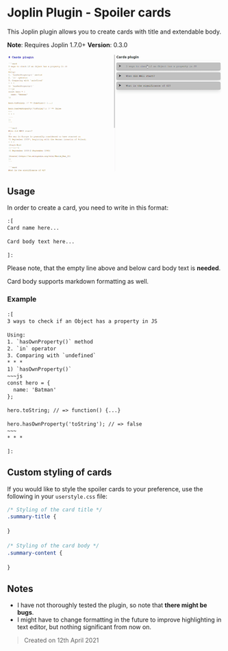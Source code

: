 # Joplin Plugin - Spoiler cards

This Joplin plugin allows you to create cards with title and extendable body.

**Note**: Requires Joplin 1.7.0+
**Version**: 0.3.0

![](./docs/cards-plugin-preview.gif)

## Usage

In order to create a card, you need to write in this format:
```
:[
Card name here...

Card body text here...

]:
```
Please note, that the empty line above and below card body text is **needed**.

Card body supports markdown formatting as well.

### Example

```
:[
3 ways to check if an Object has a property in JS

Using:
1. `hasOwnProperty()` method
2. `in` operator
3. Comparing with `undefined`
* * *
1) `hasOwnProperty()`
~~~js
const hero = {
  name: 'Batman'
};

hero.toString; // => function() {...}

hero.hasOwnProperty('toString'); // => false
~~~
* * *

]:
```

## Custom styling of cards

If you would like to style the spoiler cards to your preference, use the following in your `userstyle.css` file:

```css
/* Styling of the card title */
.summary-title {
  
}

/* Styling of the card body */
.summary-content {
  
}
```

## Notes

- I have not thoroughly tested the plugin, so note that **there might be bugs**.
- I might have to change formatting in the future to improve highlighting in text editor, but nothing significant from now on.

> Created on 12th April 2021